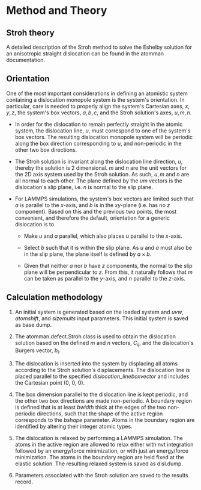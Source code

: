 # Method and Theory

## Stroh theory

A detailed description of the Stroh method to solve the Eshelby solution for an anisotropic straight dislocation can be found in the atomman documentation.

## Orientation

One of the most important considerations in defining an atomistic system containing a dislocation monopole system is the system's orientation.  In particular, care is needed to properly align the system's Cartesian axes, $x, y, z$, the system's box vectors, $a, b, c$, and the Stroh solution's axes, $u, m, n$.

- In order for the dislocation to remain perfectly straight in the atomic system, the dislocation line, $u$, must correspond to one of the system's box vectors.  The resulting dislocation monopole system will be periodic along the box direction corresponding to $u$, and non-periodic in the other two box directions.

- The Stroh solution is invariant along the dislocation line direction, $u$, thereby the solution is 2 dimensional. $m$ and $n$ are the unit vectors for the 2D axis system used by the Stroh solution. As such, $u, m$ and $n$ are all normal to each other. The plane defined by the $um$ vectors is the dislocation's slip plane, i.e. $n$ is normal to the slip plane.

- For LAMMPS simulations, the system's box vectors are limited such that $a$ is parallel to the $x$-axis, and $b$ is in the $xy$-plane (i.e. has no $z$ component). Based on this and the previous two points, the most convenient, and therefore the default, orientation for a generic dislocation is to

  - Make $u$ and $a$ parallel, which also places $u$ parallel to the $x$-axis.

  - Select $b$ such that it is within the slip plane. As $u$ and $a$ must also be in the slip plane, the plane itself is defined by $a \times b$.
  
  - Given that neither $a$ nor $b$ have $z$ components, the normal to the slip plane will be perpendicular to $z$.  From this, it naturally follows that $m$ can be taken as parallel to the $y$-axis, and $n$ parallel to the $z$-axis.

## Calculation methodology

1. An initial system is generated based on the loaded system and *uvw*, *atomshift*, and *sizemults* input parameters.  This initial system is saved as base.dump.

2. The atomman.defect.Stroh class is used to obtain the dislocation solution based on the defined $m$ and $n$ vectors, $C_{ij}$, and the dislocation's Burgers vector, $b_i$.

3. The dislocation is inserted into the system by displacing all atoms according to the Stroh solution's displacements.  The dislocation line is placed parallel to the specified *dislocation_lineboxvector* and includes the Cartesian point (0, 0, 0).

4. The box dimension parallel to the dislocation line is kept periodic, and the other two box directions are made non-periodic. A boundary region is defined that is at least *bwidth* thick at the edges of the two non-periodic directions, such that the shape of the active region corresponds to the *bshape* parameter. Atoms in the boundary region are identified by altering their integer atomic types.

5. The dislocation is relaxed by performing a LAMMPS simulation.  The atoms in the active region are allowed to relax either with nvt integration followed by an energy/force minimization, or with just an energy/force minimization.  The atoms in the boundary region are held fixed at the elastic solution.  The resulting relaxed system is saved as disl.dump.

6. Parameters associated with the Stroh solution are saved to the results record.